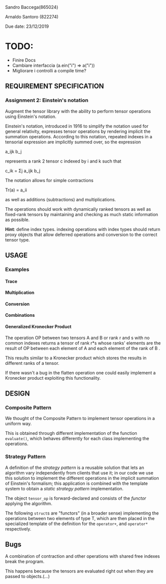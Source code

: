 Sandro Baccega(865024)

Arnaldo Santoro (822274)

Due date: 23/12/2019

# TODO:

- Finire Docs
- Cambiare interfaccia (a.ein("i") => a("i"))
- Migliorare i controlli a compile time?

## REQUIREMENT SPECIFICATION

### Assignment 2: Einstein's notation

Augment the tensor library with the ability to perform tensor operations using Einstein's notation.

Einstein's notation, introduced in 1916 to simplify the notation used for general relativity, expresses tensor operations by rendering implicit the summation operations. According to this notation, repeated indexes in a tensorial expression are implicitly summed over, so the expression

a_ijk b_j

represents a rank 2 tensor c indexed by i and k such that

c_ik = Σj a_ijk b_j

The notation allows for simple contractions

Tr(a) = a_ii

as well as additions (subtractions) and multiplications.

The operations should work with dynamically ranked tensors as well as fixed-rank tensors by maintaining and checking as much static information as possible.

**Hint**: define index types. indexing operations with index types should return proxy objects that allow deferred operations and conversion to the correct tensor type.

## USAGE

### Examples

#### Trace

#### Multiplication

#### Conversion

#### Combinations

#### Generalized Kronecker Product

The operation OP between two tensors A and B or rank r and s with no common indexes returns a tensor of rank r\*s whose ranks' elements are the result of OP between each element of A and each element of the rank of B .

This results similar to a Kronecker product which stores the results in different ranks of a tensor.

If there wasn't a bug in the flatten operation one could easily implement a Kronecker product exploiting this functionality.

## DESIGN

### Composite Pattern

We thought of the Composite Pattern to implement tensor operations in a uniform way.

This is obtained through different implementation of the function `evaluate()`, which behaves differently for each class implementing the operations.

### Strategy Pattern

A definition of the _strategy pattern_ is a reusable solution that lets an algorithm vary independently from clients that use it; in our code we use this solution to implement the different operations in the implicit summation of Einstein's formalism; this application is combined with the template system to obtain a _static strategy pattern_ implementation.

The object `tensor_op` is forward-declared and consists of the _functor_ applying the algorithm.

The following `struct`s are "functors" (in a broader sense) implementing the operations between two elements of type T, which are then placed in the specialized template of the definition for the `operator+`, and `operator*` respectively.

## Bugs

A combination of contraction and other operations with shared free indexes break the program.

This happens because the tensors are evaluated right out when they are passed to objects.(...)
